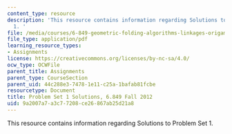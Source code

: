 ```yaml
---
content_type: resource
description: 'This resource contains information regarding Solutions to Problem Set
  1. '
file: /media/courses/6-849-geometric-folding-algorithms-linkages-origami-polyhedra-fall-2012/9a2007a7a3c77208ce26867ab25d21a8_MIT6_849F12_ps1_sol.pdf
file_type: application/pdf
learning_resource_types:
- Assignments
license: https://creativecommons.org/licenses/by-nc-sa/4.0/
ocw_type: OCWFile
parent_title: Assignments
parent_type: CourseSection
parent_uid: 44c288e3-7478-1e11-c25a-1bafab81fcbe
resourcetype: Document
title: Problem Set 1 Solutions, 6.849 Fall 2012
uid: 9a2007a7-a3c7-7208-ce26-867ab25d21a8
---
```

This resource contains information regarding Solutions to Problem Set 1. 